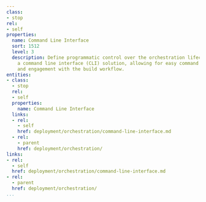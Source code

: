 ```yaml
---
class:
- stop
rel:
- self
properties:
  name: Command Line Interface
  sort: 1512
  level: 3
  description: Define programmatic control over the orchestration lifecycle using
    a command line interface (CLI) solution, allowing for easy command line execution
    and engagement with the build workflow.
entities:
- class:
  - stop
  rel:
  - self
  properties:
    name: Command Line Interface
  links:
  - rel:
    - self
    href: deployment/orchestration/command-line-interface.md
  - rel:
    - parent
    href: deployment/orchestration/
links:
- rel:
  - self
  href: deployment/orchestration/command-line-interface.md
- rel:
  - parent
  href: deployment/orchestration/
...
```

